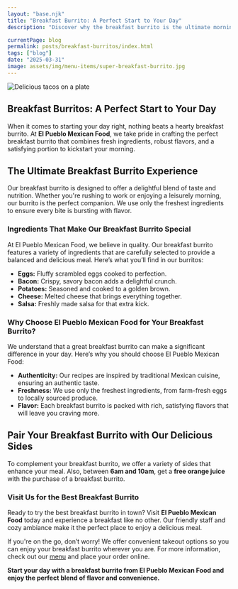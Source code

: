 ```yaml
---
layout: "base.njk"
title: "Breakfast Burrito: A Perfect Start to Your Day"
description: "Discover why the breakfast burrito is the ultimate morning meal. Packed with flavor, protein, and convenience, it’s the perfect way to kickstart your day."

currentPage: blog
permalink: posts/breakfast-burritos/index.html
tags: ["blog"]
date: "2025-03-31"
image: assets/img/menu-items/super-breakfast-burrito.jpg
---
```


<section id="menu" class="menu section">
  <div class="container section-title" data-aos="fade-up" style="text-align: left;">

<img src="/assets/img/menu-items/super-breakfast-burrito.jpg" alt="Delicious tacos on a plate" class="centered-responsive-img">

# Breakfast Burritos: A Perfect Start to Your Day

When it comes to starting your day right, nothing beats a hearty breakfast burrito. At **El Pueblo Mexican Food**, we take pride in crafting the perfect breakfast burrito that combines fresh ingredients, robust flavors, and a satisfying portion to kickstart your morning.

## The Ultimate Breakfast Burrito Experience

Our breakfast burrito is designed to offer a delightful blend of taste and nutrition. Whether you're rushing to work or enjoying a leisurely morning, our burrito is the perfect companion. We use only the freshest ingredients to ensure every bite is bursting with flavor.

### Ingredients That Make Our Breakfast Burrito Special

At El Pueblo Mexican Food, we believe in quality. Our breakfast burrito features a variety of ingredients that are carefully selected to provide a balanced and delicious meal. Here’s what you’ll find in our burritos:

- **Eggs:** Fluffy scrambled eggs cooked to perfection.
- **Bacon:** Crispy, savory bacon adds a delightful crunch.
- **Potatoes:** Seasoned and cooked to a golden brown.
- **Cheese:** Melted cheese that brings everything together.
- **Salsa:** Freshly made salsa for that extra kick.

### Why Choose El Pueblo Mexican Food for Your Breakfast Burrito?

We understand that a great breakfast burrito can make a significant difference in your day. Here’s why you should choose El Pueblo Mexican Food:

- **Authenticity:** Our recipes are inspired by traditional Mexican cuisine, ensuring an authentic taste.
- **Freshness:** We use only the freshest ingredients, from farm-fresh eggs to locally sourced produce.
- **Flavor:** Each breakfast burrito is packed with rich, satisfying flavors that will leave you craving more.

## Pair Your Breakfast Burrito with Our Delicious Sides

To complement your breakfast burrito, we offer a variety of sides that enhance your meal. Also, between **6am and 10am**, get a **free orange juice** with the purchase of a breakfast burrito.

### Visit Us for the Best Breakfast Burrito

Ready to try the best breakfast burrito in town? Visit **El Pueblo Mexican Food** today and experience a breakfast like no other. Our friendly staff and cozy ambiance make it the perfect place to enjoy a delicious meal.

If you're on the go, don’t worry! We offer convenient takeout options so you can enjoy your breakfast burrito wherever you are. For more information, check out our [menu](https://elpueblomex.com/menu/) and place your order online.

**Start your day with a breakfast burrito from El Pueblo Mexican Food and enjoy the perfect blend of flavor and convenience.**

  </div>
</section>

